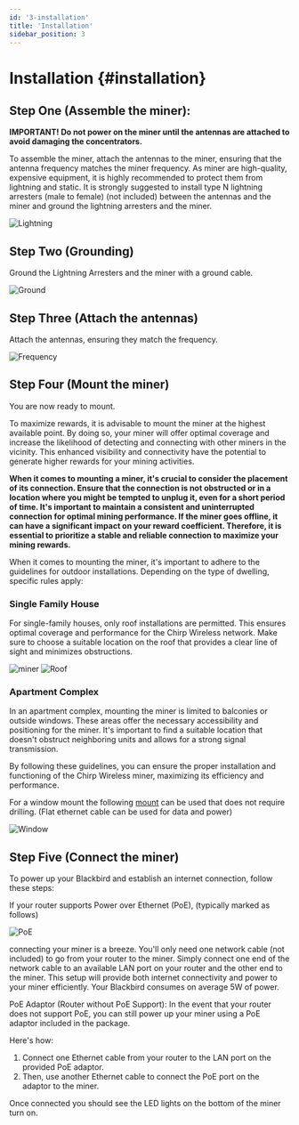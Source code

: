 ```yaml
---
id: '3-installation'
title: 'Installation'
sidebar_position: 3
---
```


# Installation {#installation}

## Step One (Assemble the miner):

**IMPORTANT! Do not power on the miner until the antennas are attached to avoid damaging the concentrators.**

To assemble the miner, attach the antennas to the miner, ensuring that the antenna frequency matches the miner frequency. As miner are high-quality, expensive equipment, it is highly recommended to protect them from lightning and static. It is strongly suggested to install type N lightning arresters (male to female) (not included) between the antennas and the miner and ground the lightning arresters and the miner.

![Lightning](20230508_145108.jpg)

## Step Two (Grounding)

Ground the Lightning Arresters and the miner with a ground cable.

![Ground](20230508_145006.jpg)

## Step Three (Attach the antennas)

Attach the antennas, ensuring they match the frequency.

![Frequency](20230508_125647.jpg)

## Step Four (Mount the miner)

You are now ready to mount.

To maximize rewards, it is advisable to mount the miner at the highest available point. By doing so, your miner will offer optimal coverage and increase the likelihood of detecting and connecting with other miners in the vicinity. This enhanced visibility and connectivity have the potential to generate higher rewards for your mining activities.

**When it comes to mounting a miner, it's crucial to consider the placement of its connection. Ensure that the connection is not obstructed or in a location where you might be tempted to unplug it, even for a short period of time. It's important to maintain a consistent and uninterrupted connection for optimal mining performance.
If the miner goes offline, it can have a significant impact on your reward coefficient. Therefore, it is essential to prioritize a stable and reliable connection to maximize your mining rewards.**

When it comes to mounting the miner, it's important to adhere to the guidelines for outdoor installations. Depending on the type of dwelling, specific rules apply:

### Single Family House

For single-family houses, only roof installations are permitted. This ensures optimal coverage and performance for the Chirp Wireless network. Make sure to choose a suitable location on the roof that provides a clear line of sight and minimizes obstructions.

![miner](gateway.jpg)
![Roof](roofmount.jpg)

### Apartment Complex

In an apartment complex, mounting the miner is limited to balconies or outside windows. These areas offer the necessary accessibility and positioning for the miner. It's important to find a suitable location that doesn't obstruct neighboring units and allows for a strong signal transmission.

By following these guidelines, you can ensure the proper installation and functioning of the Chirp Wireless miner, maximizing its efficiency and performance.

For a window mount the following [mount](https://www.wifi-shop24.com/antenna-mount-window-frame-15cm-aluminium) can be used that does not require drilling. (Flat ethernet cable can be used for data and power)

![Window](window.webp)

## Step Five (Connect the miner)

To power up your Blackbird and establish an internet connection, follow these steps:

If your router supports Power over Ethernet (PoE), (typically marked as follows)

![PoE](poe.png)

connecting your miner is a breeze. You'll only need one network cable (not included) to go from your router to the miner. Simply connect one end of the network cable to an available LAN port on your router and the other end to the miner. This setup will provide both internet connectivity and power to your miner efficiently. Your Blackbird consumes on average 5W of power.

PoE Adaptor (Router without PoE Support):
In the event that your router does not support PoE, you can still power up your miner using a PoE adaptor included in the package. 

Here's how:

1. Connect one Ethernet cable from your router to the LAN port on the provided PoE adaptor.
2. Then, use another Ethernet cable to connect the PoE port on the adaptor to the miner.

Once connected you should see the LED lights on the bottom of the miner turn on.
